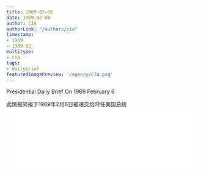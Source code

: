 ```yaml
---
title: 1969-02-06
date: 1969-02-06
author: CIA 
authorLink: "/authors/cia"
timestamp: 
- 1969
- 1969-02
multitype: 
- cia
tags: 
- dailybrief
featuredImagePreview: '/agency/CIA.png'
---
```



Presidential Daily Brief On 1969 February 6

此情报简报于1969年2月6日被递交给时任美国总统

<!--more-->





<div id="over" style="width:100%; overflow:hidden"> <iframe id="sFrame" name="sFrame" frameborder="no" border="0"  allowfullscreen marginwidth="0" scrolling="no" src = " /CIA/1969-02-06.html "  style = " position:absulute; width: 806px; top: 300;" > </iframe> </div>